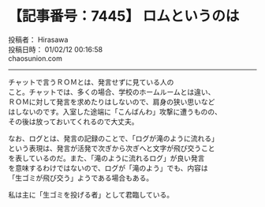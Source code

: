 # 【記事番号：7445】 ロムというのは

投稿者： Hirasawa  
投稿日時： 01/02/12 00:16:58  
chaosunion.com

---

チャットで言うＲＯＭとは、発言せずに見ている人の  
こと。チャットでは、多くの場合、学校のホームルームとは違い、  
ＲＯＭに対して発言を求めたりはしないので、肩身の狭い思いなど  
はしないのです。入室した途端に「こんばんわ」攻撃に遭うものの、  
その後は放っておいてくれるので大丈夫。  
  
なお、ログとは、発言の記録のことで、「ログが滝のように流れる」  
という表現は、発言が活発で次ぎから次ぎへと文字が飛び交うこと  
を表しているのだ。また、「滝のように流れるログ」が良い発言  
を意味するわけではないので、ログが「滝のよう」でも、内容は  
「生ゴミが飛び交う」ようである場合もある。  
  
私は主に「生ゴミを投げる者」として君臨している。  
